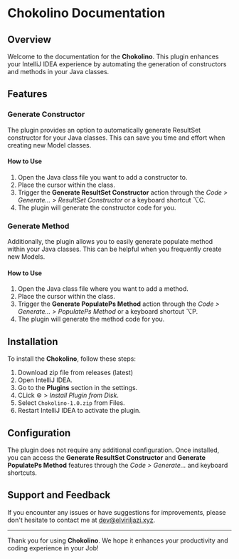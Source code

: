 # Chokolino Documentation

## Overview

Welcome to the documentation for the **Chokolino**. This plugin enhances your IntelliJ IDEA experience by automating the generation of constructors and methods in your Java classes.

## Features

### Generate Constructor

The plugin provides an option to automatically generate ResultSet constructor for your Java classes. This can save you time and effort when creating new Model classes.

#### How to Use

1. Open the Java class file you want to add a constructor to.
2. Place the cursor within the class.
3. Trigger the **Generate ResultSet Constructor** action through the  <i>Code > Generate... > ResultSet Constructor</i> or a keyboard shortcut &#x2325;C.
4. The plugin will generate the constructor code for you.

### Generate Method

Additionally, the plugin allows you to easily generate populate method within your Java classes. This can be helpful when you frequently create new Models.

#### How to Use

1. Open the Java class file where you want to add a method.
2. Place the cursor within the class.
3. Trigger the **Generate PopulatePs Method** action through the  <i>Code > Generate... > PopulatePs Method</i> or a keyboard shortcut &#x2325;P.
4. The plugin will generate the method code for you.

## Installation

To install the **Chokolino**, follow these steps:

1. Download zip file from releases (latest)
2. Open IntelliJ IDEA.
3. Go to the **Plugins** section in the settings.
4. CLick ⚙ ><i>  Install Plugin from Disk</i>.
5. Select `Chokolino-1.0.zip` from Files.
6. Restart IntelliJ IDEA to activate the plugin.

## Configuration

The plugin does not require any additional configuration. Once installed, you can access the **Generate ResultSet Constructor** and **Generate PopulatePs Method** features through the <i>Code > Generate...</i> and keyboard shortcuts.

## Support and Feedback

If you encounter any issues or have suggestions for improvements, please don't hesitate to contact me at dev@elviriljazi.xyz.

---

Thank you for using **Chokolino**. We hope it enhances your productivity and coding experience in your Job!
